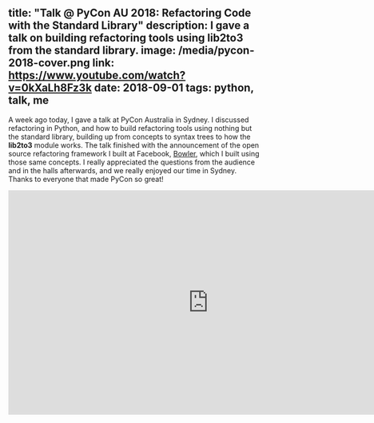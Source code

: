 title: "Talk @ PyCon AU 2018: Refactoring Code with the Standard Library"
description: I gave a talk on building refactoring tools using lib2to3 from the standard library.
image: /media/pycon-2018-cover.png
link: https://www.youtube.com/watch?v=0kXaLh8Fz3k
date: 2018-09-01
tags: python, talk, me
---

A week ago today, I gave a talk at PyCon Australia in Sydney.  I discussed refactoring
in Python, and how to build refactoring tools using nothing but the standard library,
building up from concepts to syntax trees to how the **lib2to3** module works.  The talk
finished with the announcement of the open source refactoring framework I built at
Facebook, [Bowler](https://pybowler.io), which I built using those same concepts.
I really appreciated the questions from the audience and in the halls afterwards, and
we really enjoyed our time in Sydney.  Thanks to everyone that made PyCon so great!

<iframe width="800" height="450" src="https://www.youtube-nocookie.com/embed/9USGh4Uy-xQ" frameborder="0" allow="autoplay; encrypted-media" allowfullscreen></iframe>
